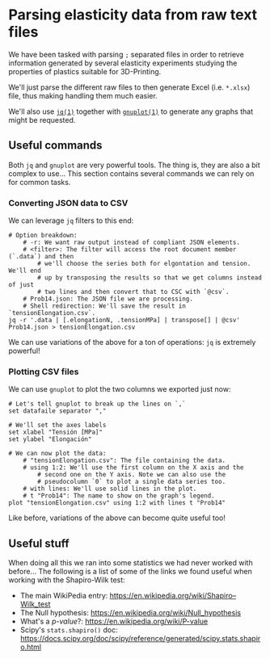 # Parsing elasticity data from raw text files
We have been tasked with parsing `;` separated files in order to retrieve information
generated by several elasticity experiments studying the properties of plastics suitable
for 3D-Printing.

We'll just parse the different raw files to then generate Excel (i.e. `*.xlsx`) file,
thus making handling them much easier.

We'll also use [`jq(1)`](https://stedolan.github.io/jq/manual/) together with
[`gnuplot(1)`](http://www.gnuplotting.org/manpage-gnuplot-4-6/) to generate any
graphs that might be requested.

## Useful commands
Both `jq` and `gnuplot` are very powerful tools. The thing is, they are also a bit complex
to use... This section contains several commands we can rely on for common tasks.

### Converting JSON data to CSV
We can leverage `jq` filters to this end:

	# Option breakdown:
		# -r: We want raw output instead of compliant JSON elements.
		# <filter>: The filter will access the root document member (`.data`) and then
			# we'll choose the series both for elgontation and tension. We'll end
			# up by transposing the results so that we get columns instead of just
			# two lines and then convert that to CSC with `@csv`.
		# Prob14.json: The JSON file we are processing.
		# Shell redirection: We'll save the result in `tensionElongation.csv`.
	jq -r '.data | [.elongationN, .tensionMPa] | transpose[] | @csv' Prob14.json > tensionElongation.csv

We can use variations of the above for a ton of operations: `jq` is extremely powerful!

### Plotting CSV files
We can use `gnuplot` to plot the two columns we exported just now:

	# Let's tell gnuplot to break up the lines on `,`
	set datafaile separator ","

	# We'll set the axes labels
	set xlabel "Tensión [MPa]"
	set ylabel "Elongación"

	# We can now plot the data:
		# "tensionElongation.csv": The file containing the data.
		# using 1:2: We'll use the first column on the X axis and the
			# second one on the Y axis. Note we can also use the
			# pseudocolumn `0` to plot a single data series too.
		# with lines: We'll use solid lines in the plot.
		# t "Prob14": The name to show on the graph's legend.
	plot "tensionElongation.csv" using 1:2 with lines t "Prob14"

Like before, variations of the above can become quite useful too!

## Useful stuff
When doing all this we ran into some statistics we had never worked with before...
The following is a list of some of the links we found useful when working with the
Shapiro-Wilk test:

- The main WikiPedia entry: https://en.wikipedia.org/wiki/Shapiro–Wilk_test
- The Null hypothesis: https://en.wikipedia.org/wiki/Null_hypothesis
- What's a *p-value*?: https://en.wikipedia.org/wiki/P-value
- Scipy's `stats.shapiro()` doc: https://docs.scipy.org/doc/scipy/reference/generated/scipy.stats.shapiro.html
